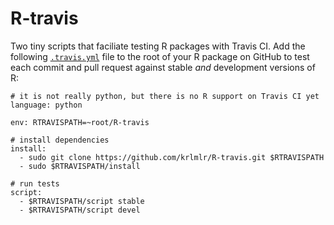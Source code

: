 R-travis
========

Two tiny scripts that faciliate testing R packages with Travis CI.
Add the following
[`.travis.yml`](https://github.com/krlmlr/R-travis/blob/master/misc/.travis.yml)
file to the root of your R package on GitHub
to test each commit and pull request against stable *and* development versions
of R:

```
# it is not really python, but there is no R support on Travis CI yet
language: python

env: RTRAVISPATH=~root/R-travis

# install dependencies
install:
  - sudo git clone https://github.com/krlmlr/R-travis.git $RTRAVISPATH
  - sudo $RTRAVISPATH/install

# run tests
script:
  - $RTRAVISPATH/script stable
  - $RTRAVISPATH/script devel
```
